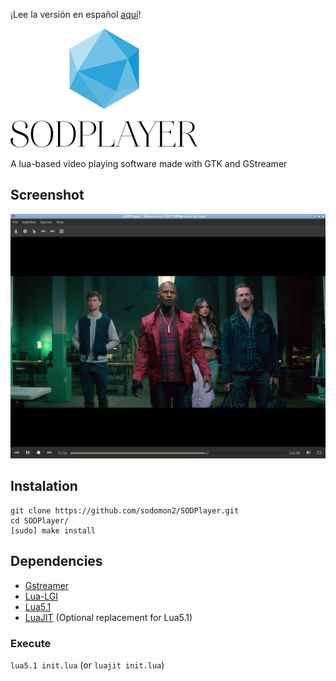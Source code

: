 ¡Lee la versión en español [aquí](README_es.md)!			

![SODPlayer-logo](vistas/images/logo.png)

A lua-based video playing software made with GTK and GStreamer

## Screenshot

![screenshot](vistas/images/screenshot6.png) 

## Instalation

```
git clone https://github.com/sodomon2/SODPlayer.git
cd SODPlayer/
[sudo] make install
```

## Dependencies 

- [Gstreamer](https://gstreamer.freedesktop.org/download/)
- [Lua-LGI](https://github.com/pavouk/lgi)
- [Lua5.1](https://www.lua.org/download.html) 
- [LuaJIT](https://luajit.org/download.html) (Optional replacement for Lua5.1)

### Execute

`lua5.1 init.lua` (or `luajit init.lua`)
